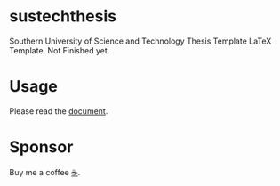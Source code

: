 # sustechthesis
Southern University of Science and Technology Thesis Template LaTeX Template.
Not Finished yet.

# Usage
Please read the [document](https://github.com/Iydon/sustechthesis/blob/master/main.pdf).

# Sponsor
Buy me a coffee [☕](https://www.buymeacoff.ee/iydon).
